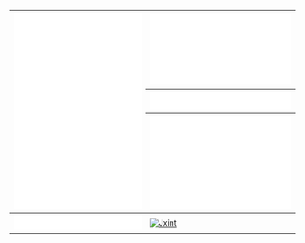 <div align="center">
  <table>
    <thead>
      <tr>
        <th rowspan="3">
          <img src="./jxint/metrics.classic.svg" alt="classic" />
        </th>
        <th>
          <img src="./jxint/metrics.meteor.svg" alt="fullyear" />
        </th>
      </tr>
      <tr>
        <th>
          <img src="./jxint/metrics.notable.svg" alt="notable" />
        </th>
      </tr>
      <tr>
        <th>
          <img src="./jxint/metrics.plugin.isocalendar.fullyear.svg" alt="fullyear" />
        </th>
      </tr>
    </thead>    
    <tbody>
      <tr>        
        <td>
          <img src="./jxint/metrics.spoti.svg" alt="spoti" />
        </td>
        <td>
          <a href="https://discord.com/users/743448459029381221">
            <img src="https://lanyard.cnrad.dev/api/743448459029381221" alt="Jxint" />
        </td>
      </tr>
    </tbody>
  </table>
</div>
